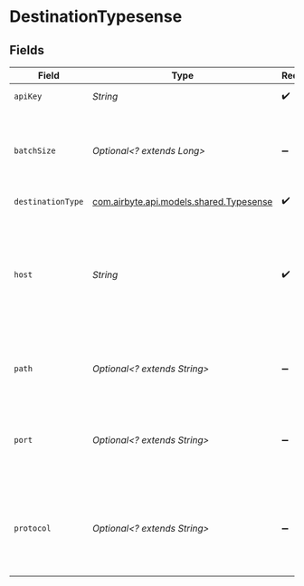 # DestinationTypesense


## Fields

| Field                                                                                          | Type                                                                                           | Required                                                                                       | Description                                                                                    |
| ---------------------------------------------------------------------------------------------- | ---------------------------------------------------------------------------------------------- | ---------------------------------------------------------------------------------------------- | ---------------------------------------------------------------------------------------------- |
| `apiKey`                                                                                       | *String*                                                                                       | :heavy_check_mark:                                                                             | Typesense API Key                                                                              |
| `batchSize`                                                                                    | *Optional<? extends Long>*                                                                     | :heavy_minus_sign:                                                                             | How many documents should be imported together. Default 1000                                   |
| `destinationType`                                                                              | [com.airbyte.api.models.shared.Typesense](../../models/shared/Typesense.md)                    | :heavy_check_mark:                                                                             | N/A                                                                                            |
| `host`                                                                                         | *String*                                                                                       | :heavy_check_mark:                                                                             | Hostname of the Typesense instance without protocol. Accept multiple hosts separated by comma. |
| `path`                                                                                         | *Optional<? extends String>*                                                                   | :heavy_minus_sign:                                                                             | Path of the Typesense instance. Default is none                                                |
| `port`                                                                                         | *Optional<? extends String>*                                                                   | :heavy_minus_sign:                                                                             | Port of the Typesense instance. Ex: 8108, 80, 443. Default is 443                              |
| `protocol`                                                                                     | *Optional<? extends String>*                                                                   | :heavy_minus_sign:                                                                             | Protocol of the Typesense instance. Ex: http or https. Default is https                        |